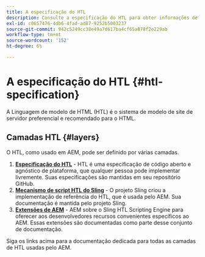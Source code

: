 ```yaml
---
title: A especificação do HTL
description: Consulte a especificação do HTL para obter informações detalhadas da sintaxe.
exl-id: c0657476-4db6-4fad-ad87-9252b5003237
source-git-commit: 942c5249cc38e49a7d617ba4cf65a878f2e229ab
workflow-type: tm+mt
source-wordcount: '152'
ht-degree: 6%

---
```



# A especificação do HTL {#htl-specification}

A Linguagem de modelo de HTML (HTL) é o sistema de modelo de site de servidor preferencial e recomendado para o HTML.

## Camadas HTL {#layers}

O HTL, como usado em AEM, pode ser definido por várias camadas.

1. **[Especificação do HTL](https://github.com/adobe/htl-spec)** - HTL é uma especificação de código aberto e agnóstico de plataforma, que qualquer pessoa pode implementar livremente. Suas especificações são mantidas em seu repositório GitHub.
1. **[Mecanismo de script HTL do Sling](https://sling.apache.org/documentation/bundles/scripting/scripting-htl.html)** - O projeto Sling criou a implementação de referência do HTL, que é usada pelo AEM. Sua documentação é mantida pelo projeto Sling.
1. **[Extensões de AEM](aem-extensions.md)** - AEM sobre o Sling HTL Scripting Engine para oferecer aos desenvolvedores recursos convenientes específicos ao AEM. Essas extensões são documentadas como parte desse conjunto de documentação.

Siga os links acima para a documentação dedicada para todas as camadas de HTL usadas pelo AEM.
